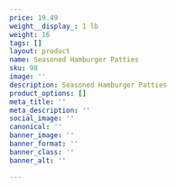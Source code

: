 ```yaml
---
price: 19.49
weight__display_: 1 lb
weight: 16
tags: []
layout: product
name: Seasoned Hamburger Patties
sku: 98
image: ''
description: Seasoned Hamburger Patties
product_options: []
meta_title: ''
meta_description: ''
social_image: ''
canonical: ''
banner_image: ''
banner_format: ''
banner_class: ''
banner_alt: ''

---
```

